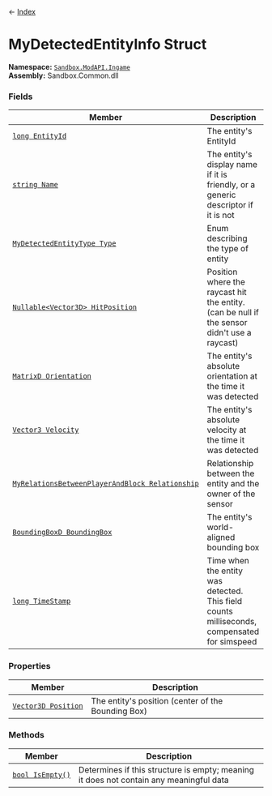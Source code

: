 ← [Index](index)
# MyDetectedEntityInfo Struct
**Namespace:** [`Sandbox.ModAPI.Ingame`](Sandbox.ModAPI.Ingame)  
**Assembly:** Sandbox.Common.dll  
### Fields
|Member|Description|
|---|---|
|[`long EntityId`](Sandbox.ModAPI.Ingame.EntityId)|The entity's EntityId|
|[`string Name`](Sandbox.ModAPI.Ingame.Name)|The entity's display name if it is friendly, or a generic descriptor if it is not|
|[`MyDetectedEntityType Type`](Sandbox.ModAPI.Ingame.Type)|Enum describing the type of entity|
|[`Nullable<Vector3D> HitPosition`](Sandbox.ModAPI.Ingame.HitPosition)|Position where the raycast hit the entity. (can be null if the sensor didn't use a raycast)|
|[`MatrixD Orientation`](Sandbox.ModAPI.Ingame.Orientation)|The entity's absolute orientation at the time it was detected|
|[`Vector3 Velocity`](Sandbox.ModAPI.Ingame.Velocity)|The entity's absolute velocity at the time it was detected|
|[`MyRelationsBetweenPlayerAndBlock Relationship`](Sandbox.ModAPI.Ingame.Relationship)|Relationship between the entity and the owner of the sensor|
|[`BoundingBoxD BoundingBox`](Sandbox.ModAPI.Ingame.BoundingBox)|The entity's world-aligned bounding box|
|[`long TimeStamp`](Sandbox.ModAPI.Ingame.TimeStamp)|Time when the entity was detected. This field counts milliseconds, compensated for simspeed|
### Properties
|Member|Description|
|---|---|
|[`Vector3D Position`](Sandbox.ModAPI.Ingame.Position)|The entity's position (center of the Bounding Box)|
### Methods
|Member|Description|
|---|---|
|[`bool IsEmpty()`](Sandbox.ModAPI.Ingame.IsEmpty)|Determines if this structure is empty; meaning it does not contain any meaningful data|
